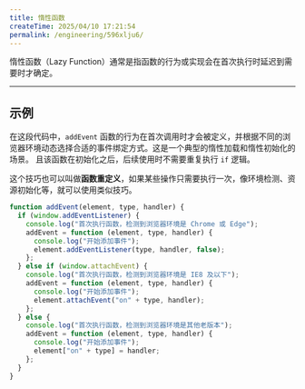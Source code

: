 ```yaml
---
title: 惰性函数
createTime: 2025/04/10 17:21:54
permalink: /engineering/596xlju6/
---
```


惰性函数（Lazy Function）通常是指函数的行为或实现会在首次执行时延迟到需要时才确定。

---

## 示例

在这段代码中，`addEvent` 函数的行为在首次调用时才会被定义，并根据不同的浏览器环境动态选择合适的事件绑定方式。这是一个典型的惰性加载和惰性初始化的场景。
且该函数在初始化之后，后续使用时不需要重复执行 `if` 逻辑。

这个技巧也可以叫做**函数重定义**，如果某些操作只需要执行一次，像环境检测、资源初始化等，就可以使用类似技巧。

```js
function addEvent(element, type, handler) {
  if (window.addEventListener) {
    console.log("首次执行函数，检测到浏览器环境是 Chrome 或 Edge");
    addEvent = function (element, type, handler) {
      console.log("开始添加事件");
      element.addEventListener(type, handler, false);
    };
  } else if (window.attachEvent) {
    console.log("首次执行函数，检测到浏览器环境是 IE8 及以下");
    addEvent = function (element, type, handler) {
      console.log("开始添加事件");
      element.attachEvent("on" + type, handler);
    };
  } else {
    console.log("首次执行函数，检测到浏览器环境是其他老版本");
    addEvent = function (element, type, handler) {
      console.log("开始添加事件");
      element["on" + type] = handler;
    };
  }
}
```
